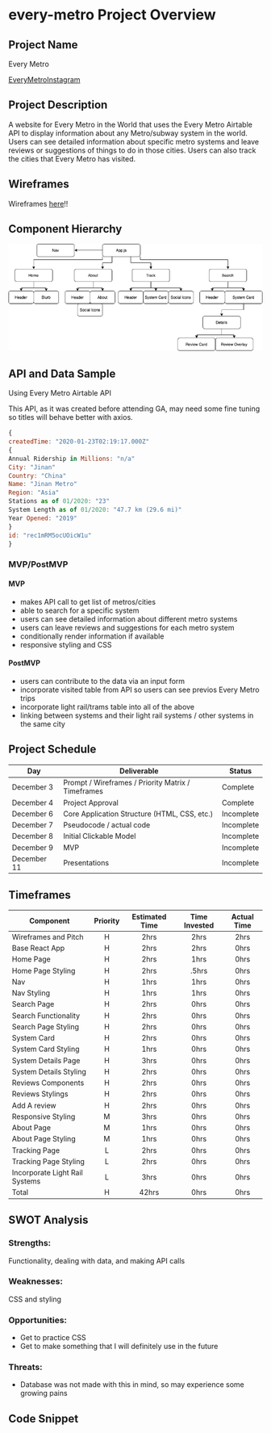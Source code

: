 # every-metro Project Overview

## Project Name

Every Metro

[EveryMetroInstagram](https://www.instagram.com/everymetrointheworld/)

## Project Description

A website for Every Metro in the World that uses the Every Metro Airtable API to display information about any Metro/subway system in the world. Users can see detailed information about specific metro systems and leave reviews or suggestions of things to do in those cities. Users can also track the cities that Every Metro has visited.

## Wireframes

Wireframes [here](https://www.figma.com/file/FoklhFDGZCxu9jVOKerQdj/Every-Metro-Wireframes)!!

## Component Hierarchy

![componentHierarchy](./assets/EveryMetro.png "component hierarchy")

## API and Data Sample

Using Every Metro Airtable API

This API, as it was created before attending GA, may need some fine tuning so titles will behave better with axios.

```javascript
{
createdTime: "2020-01-23T02:19:17.000Z"
{
Annual Ridership in Millions: "n/a"
City: "Jinan"
Country: "China"
Name: "Jinan Metro"
Region: "Asia"
Stations as of 01/2020: "23"
System Length as of 01/2020: "47.7 km (29.6 mi)"
Year Opened: "2019"
}
id: "rec1mRM5ocUOicW1u"
}

```

### MVP/PostMVP

#### MVP

- makes API call to get list of metros/cities
- able to search for a specific system
- users can see detailed information about different metro systems
- users can leave reviews and suggestions for each metro system
- conditionally render information if available
- responsive styling and CSS

#### PostMVP

- users can contribute to the data via an input form
- incorporate visited table from API so users can see previos Every Metro trips
- incorporate light rail/trams table into all of the above
- linking between systems and their light rail systems / other systems in the same city

## Project Schedule

| Day         | Deliverable                                        | Status     |
| ----------- | -------------------------------------------------- | ---------- |
| December 3  | Prompt / Wireframes / Priority Matrix / Timeframes | Complete   |
| December 4  | Project Approval                                   | Complete   |
| December 6  | Core Application Structure (HTML, CSS, etc.)       | Incomplete |
| December 7  | Pseudocode / actual code                           | Incomplete |
| December 8  | Initial Clickable Model                            | Incomplete |
| December 9  | MVP                                                | Incomplete |
| December 11 | Presentations                                      | Incomplete |

## Timeframes

| Component                      | Priority | Estimated Time | Time Invested | Actual Time |
| ------------------------------ | :------: | :------------: | :-----------: | :---------: |
| Wireframes and Pitch           |    H     |      2hrs      |     2hrs      |    2hrs     |
| Base React App                 |    H     |      2hrs      |     2hrs      |    0hrs     |
| Home Page                      |    H     |      2hrs      |     1hrs      |    0hrs     |
| Home Page Styling              |    H     |      2hrs      |     .5hrs     |    0hrs     |
| Nav                            |    H     |      1hrs      |     1hrs      |    0hrs     |
| Nav Styling                    |    H     |      1hrs      |     1hrs      |    0hrs     |
| Search Page                    |    H     |      2hrs      |     0hrs      |    0hrs     |
| Search Functionality           |    H     |      2hrs      |     0hrs      |    0hrs     |
| Search Page Styling            |    H     |      2hrs      |     0hrs      |    0hrs     |
| System Card                    |    H     |      2hrs      |     0hrs      |    0hrs     |
| System Card Styling            |    H     |      1hrs      |     0hrs      |    0hrs     |
| System Details Page            |    H     |      3hrs      |     0hrs      |    0hrs     |
| System Details Styling         |    H     |      2hrs      |     0hrs      |    0hrs     |
| Reviews Components             |    H     |      2hrs      |     0hrs      |    0hrs     |
| Reviews Stylings               |    H     |      2hrs      |     0hrs      |    0hrs     |
| Add A review                   |    H     |      2hrs      |     0hrs      |    0hrs     |
| Responsive Styling             |    M     |      3hrs      |     0hrs      |    0hrs     |
| About Page                     |    M     |      1hrs      |     0hrs      |    0hrs     |
| About Page Styling             |    M     |      1hrs      |     0hrs      |    0hrs     |
| Tracking Page                  |    L     |      2hrs      |     0hrs      |    0hrs     |
| Tracking Page Styling          |    L     |      2hrs      |     0hrs      |    0hrs     |
| Incorporate Light Rail Systems |    L     |      3hrs      |     0hrs      |    0hrs     |
| Total                          |    H     |     42hrs      |     0hrs      |    0hrs     |

## SWOT Analysis

### Strengths:

Functionality, dealing with data, and making API calls

### Weaknesses:

CSS and styling

### Opportunities:

- Get to practice CSS
- Get to make something that I will definitely use in the future

### Threats:

- Database was not made with this in mind, so may experience some growing pains

## Code Snippet
